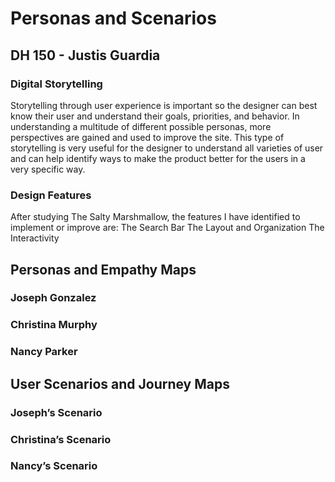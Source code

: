 # Personas and Scenarios
## DH 150 - Justis Guardia

### Digital Storytelling

Storytelling through user experience is important so the designer can best know their user and understand their goals, priorities, and behavior. In understanding a multitude of different possible personas, more perspectives are gained and used to improve the site. This type of storytelling is very useful for the designer to understand all varieties of user and can help identify ways to make the product better for the users in a very specific way.

### Design Features

After studying The Salty Marshmallow, the features I have identified to implement or improve are:
The Search Bar
The Layout and Organization
The Interactivity
## Personas and Empathy Maps
### Joseph Gonzalez
### Christina Murphy
### Nancy Parker
## User Scenarios and Journey Maps
### Joseph’s Scenario
### Christina’s Scenario
### Nancy’s Scenario
